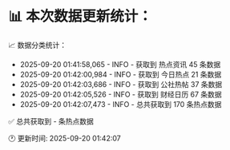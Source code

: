 📊 本次数据更新统计：
==========================

📈 数据分类统计：
- 2025-09-20 01:41:58,065 - INFO - 获取到 热点资讯 45 条数据
- 2025-09-20 01:42:00,984 - INFO - 获取到 今日热点 21 条数据
- 2025-09-20 01:42:03,686 - INFO - 获取到 公社热帖 37 条数据
- 2025-09-20 01:42:05,526 - INFO - 获取到 财经日历 67 条数据
- 2025-09-20 01:42:07,473 - INFO - 总共获取到 170 条热点数据

✅ 总共获取到 - 条热点数据

🕐 更新时间: 2025-09-20 01:42:07
